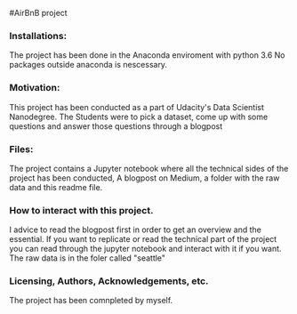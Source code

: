 #AirBnB project

### Installations:
The project has been done in the Anaconda enviroment with python 3.6
No packages outside anaconda is nescessary.


### Motivation:
This project has been conducted as a part of Udacity's Data Scientist Nanodegree. The Students were to pick a dataset, come up with 
some questions and answer those questions through a blogpost

### Files:
The project contains a Jupyter notebook where all the technical sides of the project has been conducted,
A blogpost on Medium, a folder with the raw data and this readme file.

### How to interact with this project.
I advice to read the blogpost first in order to get an overview and the essential. If you want to replicate or read the technical part of the project you can read through the jupyter notebook and interact with it if you want. The raw data is in the foler called "seattle"

### Licensing, Authors, Acknowledgements, etc.
The project has been comnpleted by myself.



